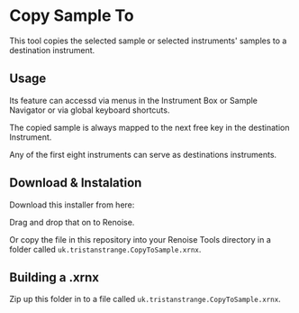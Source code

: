 # Copy Sample To

This tool copies the selected sample or selected instruments' samples to a destination instrument.

## Usage 

Its feature can accessd via menus in the Instrument Box or Sample Navigator or via global keyboard shortcuts.

The copied sample is always mapped to the next free key in the destination Instrument.
    
Any of the first eight instruments can serve as destinations instruments.

## Download & Instalation

Download this installer from here: 

Drag and drop that on to Renoise.

Or copy the file in this repository into your Renoise Tools directory in a folder called `uk.tristanstrange.CopyToSample.xrnx`.

## Building a .xrnx

Zip up this folder in to a file called `uk.tristanstrange.CopyToSample.xrnx`.
